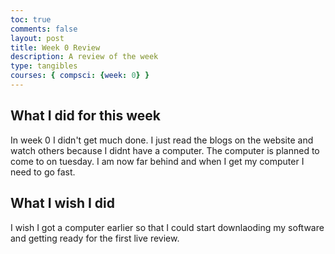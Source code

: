 ```yaml
---
toc: true
comments: false
layout: post
title: Week 0 Review
description: A review of the week
type: tangibles
courses: { compsci: {week: 0} }
---
```


## What I did for this week
In week 0 I didn't get much done. I just read the blogs on the website and watch others because I didnt have a computer. The computer is planned to come to on tuesday. I am now far behind and when I get my computer I need to go fast.

## What I wish I did
I wish I got a computer earlier so that I could start downlaoding my software and getting ready for the first live review.